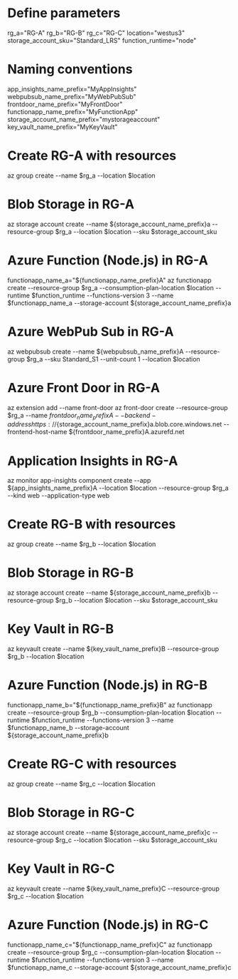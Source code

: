 # Define parameters
rg_a="RG-A"
rg_b="RG-B"
rg_c="RG-C"
location="westus3"
storage_account_sku="Standard_LRS"
function_runtime="node"

# Naming conventions
app_insights_name_prefix="MyAppInsights"
webpubsub_name_prefix="MyWebPubSub"
frontdoor_name_prefix="MyFrontDoor"
functionapp_name_prefix="MyFunctionApp"
storage_account_name_prefix="mystorageaccount"
key_vault_name_prefix="MyKeyVault"

# Create RG-A with resources
az group create --name $rg_a --location $location

# Blob Storage in RG-A
az storage account create --name ${storage_account_name_prefix}a --resource-group $rg_a --location $location --sku $storage_account_sku

# Azure Function (Node.js) in RG-A
functionapp_name_a="${functionapp_name_prefix}A"
az functionapp create --resource-group $rg_a --consumption-plan-location $location --runtime $function_runtime --functions-version 3 --name $functionapp_name_a --storage-account ${storage_account_name_prefix}a

# Azure WebPub Sub in RG-A
az webpubsub create --name ${webpubsub_name_prefix}A --resource-group $rg_a --sku Standard_S1 --unit-count 1 --location $location

# Azure Front Door in RG-A
az extension add --name front-door
az front-door create --resource-group $rg_a --name ${frontdoor_name_prefix}A --backend-address https://${storage_account_name_prefix}a.blob.core.windows.net --frontend-host-name ${frontdoor_name_prefix}A.azurefd.net

# Application Insights in RG-A
az monitor app-insights component create --app ${app_insights_name_prefix}A --location $location --resource-group $rg_a --kind web --application-type web

# Create RG-B with resources
az group create --name $rg_b --location $location

# Blob Storage in RG-B
az storage account create --name ${storage_account_name_prefix}b --resource-group $rg_b --location $location --sku $storage_account_sku

# Key Vault in RG-B
az keyvault create --name ${key_vault_name_prefix}B --resource-group $rg_b --location $location

# Azure Function (Node.js) in RG-B
functionapp_name_b="${functionapp_name_prefix}B"
az functionapp create --resource-group $rg_b --consumption-plan-location $location --runtime $function_runtime --functions-version 3 --name $functionapp_name_b --storage-account ${storage_account_name_prefix}b

# Create RG-C with resources
az group create --name $rg_c --location $location

# Blob Storage in RG-C
az storage account create --name ${storage_account_name_prefix}c --resource-group $rg_c --location $location --sku $storage_account_sku

# Key Vault in RG-C
az keyvault create --name ${key_vault_name_prefix}C --resource-group $rg_c --location $location

# Azure Function (Node.js) in RG-C
functionapp_name_c="${functionapp_name_prefix}C"
az functionapp create --resource-group $rg_c --consumption-plan-location $location --runtime $function_runtime --functions-version 3 --name $functionapp_name_c --storage-account ${storage_account_name_prefix}c
